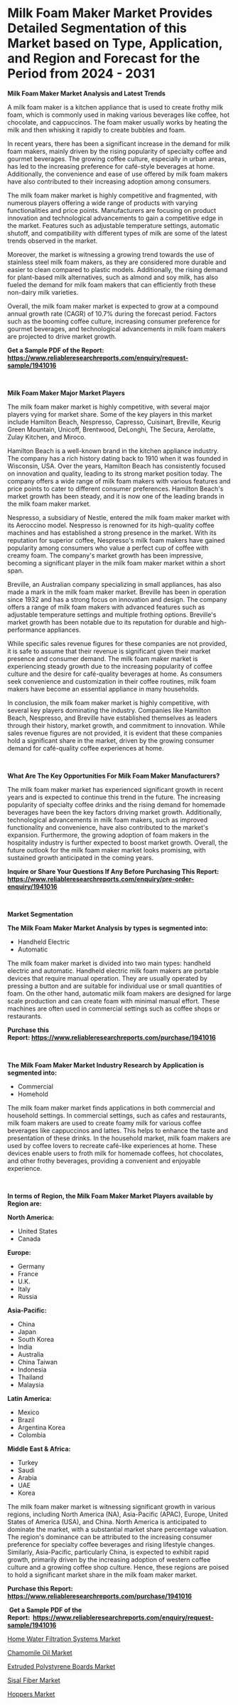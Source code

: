 <p><h1>Milk Foam Maker Market Provides Detailed Segmentation of this Market based on Type, Application, and Region and Forecast for the Period from 2024 - 2031</h1></p><p><strong>Milk Foam Maker Market Analysis and Latest Trends</strong></p>
<p><p>A milk foam maker is a kitchen appliance that is used to create frothy milk foam, which is commonly used in making various beverages like coffee, hot chocolate, and cappuccinos. The foam maker usually works by heating the milk and then whisking it rapidly to create bubbles and foam.</p><p>In recent years, there has been a significant increase in the demand for milk foam makers, mainly driven by the rising popularity of specialty coffee and gourmet beverages. The growing coffee culture, especially in urban areas, has led to the increasing preference for café-style beverages at home. Additionally, the convenience and ease of use offered by milk foam makers have also contributed to their increasing adoption among consumers.</p><p>The milk foam maker market is highly competitive and fragmented, with numerous players offering a wide range of products with varying functionalities and price points. Manufacturers are focusing on product innovation and technological advancements to gain a competitive edge in the market. Features such as adjustable temperature settings, automatic shutoff, and compatibility with different types of milk are some of the latest trends observed in the market.</p><p>Moreover, the market is witnessing a growing trend towards the use of stainless steel milk foam makers, as they are considered more durable and easier to clean compared to plastic models. Additionally, the rising demand for plant-based milk alternatives, such as almond and soy milk, has also fueled the demand for milk foam makers that can efficiently froth these non-dairy milk varieties.</p><p>Overall, the milk foam maker market is expected to grow at a compound annual growth rate (CAGR) of 10.7% during the forecast period. Factors such as the booming coffee culture, increasing consumer preference for gourmet beverages, and technological advancements in milk foam makers are projected to drive market growth.</p></p>
<p><strong>Get a Sample PDF of the Report:&nbsp; <a href="https://www.reliableresearchreports.com/enquiry/request-sample/1941016">https://www.reliableresearchreports.com/enquiry/request-sample/1941016</a></strong></p>
<p>&nbsp;</p>
<p><strong>Milk Foam Maker Major Market Players</strong></p>
<p><p>The milk foam maker market is highly competitive, with several major players vying for market share. Some of the key players in this market include Hamilton Beach, Nespresso, Capresso, Cuisinart, Breville, Keurig Green Mountain, Unicoff, Brentwood, DeLonghi, The Secura, Aerolatte, Zulay Kitchen, and Miroco.</p><p>Hamilton Beach is a well-known brand in the kitchen appliance industry. The company has a rich history dating back to 1910 when it was founded in Wisconsin, USA. Over the years, Hamilton Beach has consistently focused on innovation and quality, leading to its strong market position today. The company offers a wide range of milk foam makers with various features and price points to cater to different consumer preferences. Hamilton Beach's market growth has been steady, and it is now one of the leading brands in the milk foam maker market.</p><p>Nespresso, a subsidiary of Nestle, entered the milk foam maker market with its Aeroccino model. Nespresso is renowned for its high-quality coffee machines and has established a strong presence in the market. With its reputation for superior coffee, Nespresso's milk foam makers have gained popularity among consumers who value a perfect cup of coffee with creamy foam. The company's market growth has been impressive, becoming a significant player in the milk foam maker market within a short span.</p><p>Breville, an Australian company specializing in small appliances, has also made a mark in the milk foam maker market. Breville has been in operation since 1932 and has a strong focus on innovation and design. The company offers a range of milk foam makers with advanced features such as adjustable temperature settings and multiple frothing options. Breville's market growth has been notable due to its reputation for durable and high-performance appliances.</p><p>While specific sales revenue figures for these companies are not provided, it is safe to assume that their revenue is significant given their market presence and consumer demand. The milk foam maker market is experiencing steady growth due to the increasing popularity of coffee culture and the desire for café-quality beverages at home. As consumers seek convenience and customization in their coffee routines, milk foam makers have become an essential appliance in many households.</p><p>In conclusion, the milk foam maker market is highly competitive, with several key players dominating the industry. Companies like Hamilton Beach, Nespresso, and Breville have established themselves as leaders through their history, market growth, and commitment to innovation. While sales revenue figures are not provided, it is evident that these companies hold a significant share in the market, driven by the growing consumer demand for café-quality coffee experiences at home.</p></p>
<p>&nbsp;</p>
<p><strong>What Are The Key Opportunities For Milk Foam Maker Manufacturers?</strong></p>
<p><p>The milk foam maker market has experienced significant growth in recent years and is expected to continue this trend in the future. The increasing popularity of specialty coffee drinks and the rising demand for homemade beverages have been the key factors driving market growth. Additionally, technological advancements in milk foam makers, such as improved functionality and convenience, have also contributed to the market's expansion. Furthermore, the growing adoption of foam makers in the hospitality industry is further expected to boost market growth. Overall, the future outlook for the milk foam maker market looks promising, with sustained growth anticipated in the coming years.</p></p>
<p><strong>Inquire or Share Your Questions If Any Before Purchasing This Report: <a href="https://www.reliableresearchreports.com/enquiry/pre-order-enquiry/1941016">https://www.reliableresearchreports.com/enquiry/pre-order-enquiry/1941016</a></strong></p>
<p>&nbsp;</p>
<p><strong>Market Segmentation</strong></p>
<p><strong>The Milk Foam Maker Market Analysis by types is segmented into:</strong></p>
<p><ul><li>Handheld Electric</li><li>Automatic</li></ul></p>
<p><p>The milk foam maker market is divided into two main types: handheld electric and automatic. Handheld electric milk foam makers are portable devices that require manual operation. They are usually operated by pressing a button and are suitable for individual use or small quantities of foam. On the other hand, automatic milk foam makers are designed for large scale production and can create foam with minimal manual effort. These machines are often used in commercial settings such as coffee shops or restaurants.</p></p>
<p><strong>Purchase this Report:&nbsp;<a href="https://www.reliableresearchreports.com/purchase/1941016">https://www.reliableresearchreports.com/purchase/1941016</a></strong></p>
<p>&nbsp;</p>
<p><strong>The Milk Foam Maker Market Industry Research by Application is segmented into:</strong></p>
<p><ul><li>Commercial</li><li>Homehold</li></ul></p>
<p><p>The milk foam maker market finds applications in both commercial and household settings. In commercial settings, such as cafes and restaurants, milk foam makers are used to create foamy milk for various coffee beverages like cappuccinos and lattes. This helps to enhance the taste and presentation of these drinks. In the household market, milk foam makers are used by coffee lovers to recreate café-like experiences at home. These devices enable users to froth milk for homemade coffees, hot chocolates, and other frothy beverages, providing a convenient and enjoyable experience.</p></p>
<p>&nbsp;</p>
<p><strong>In terms of Region, the Milk Foam Maker Market Players available by Region are:</strong></p>
<p>
    <p> <strong> North America: </strong>
        <ul>
            <li>United States</li>
            <li>Canada</li>
        </ul>
        </p> 
    <p> <strong> Europe: </strong>
        <ul>
            <li>Germany</li>
            <li>France</li>
            <li>U.K.</li>
            <li>Italy</li>
            <li>Russia</li>
        </ul>
        </p> 
    <p> <strong> Asia-Pacific: </strong>
        <ul>
            <li>China</li>
            <li>Japan</li>
            <li>South Korea</li>
            <li>India</li>
            <li>Australia</li>
            <li>China Taiwan</li>
            <li>Indonesia</li>
            <li>Thailand</li>
            <li>Malaysia</li>
        </ul>
        </p> 
    <p> <strong> Latin America: </strong>
        <ul>
            <li>Mexico</li>
            <li>Brazil</li>
            <li>Argentina Korea</li>
            <li>Colombia</li>
        </ul>
        </p> 
    <p> <strong> Middle East & Africa: </strong>
        <ul>
            <li>Turkey</li>
            <li>Saudi</li>
            <li>Arabia</li>
            <li>UAE</li>
            <li>Korea</li>
        </ul>
    </p>
    </p>
<p><p>The milk foam maker market is witnessing significant growth in various regions, including North America (NA), Asia-Pacific (APAC), Europe, United States of America (USA), and China. North America is anticipated to dominate the market, with a substantial market share percentage valuation. The region's dominance can be attributed to the increasing consumer preference for specialty coffee beverages and rising lifestyle changes. Similarly, Asia-Pacific, particularly China, is expected to exhibit rapid growth, primarily driven by the increasing adoption of western coffee culture and a growing coffee shop culture. Hence, these regions are poised to hold a significant market share in the milk foam maker market.</p></p>
<p><strong>Purchase this Report: <a href="https://www.reliableresearchreports.com/purchase/1941016">https://www.reliableresearchreports.com/purchase/1941016</a></strong></p>
<p>&nbsp;<strong>Get a Sample PDF of the Report:&nbsp;&nbsp;<a href="https://www.reliableresearchreports.com/enquiry/request-sample/1941016">https://www.reliableresearchreports.com/enquiry/request-sample/1941016</a></strong></p>
<p><strong></strong></p>
<p><p><a href="https://github.com/JameTravis/Market-Research-Report-List-2/blob/main/home-water-filtration-systems-market.md">Home Water Filtration Systems Market</a></p><p><a href="https://www.linkedin.com/pulse/chamomile-oil-market-size-share-global-analysis-report-2023-9e67e/">Chamomile Oil Market</a></p><p><a href="https://www.linkedin.com/pulse/extruded-polystyrene-boards-market-challenges-opportunities-8qwcc/">Extruded Polystyrene Boards Market</a></p><p><a href="https://www.linkedin.com/pulse/sisal-fiber-market-research-report-unlocks-analysis-financial-ef0pe/">Sisal Fiber Market</a></p><p><a href="https://github.com/RichRobinson5/Market-Research-Report-List-2/blob/main/hoppers-market.md">Hoppers Market</a></p></p>